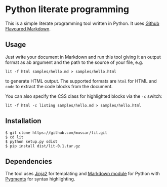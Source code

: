 # Python literate programming

This is a simple literate programming tool written in Python. It uses [Github
Flavoured Markdown](https://help.github.com/articles/github-flavored-markdown
"Github Flavoured Markdown").

## Usage

Just write your document in Markdown and run this tool giving it an output
format as ab argument and the path to the source of your file, e.g.

    lit -f html samples/hello.md > samples/hello.html

to generate HTML output. The supported formats are `html` for HTML and `code`
to extract the code blocks from the document.

You can also specify the CSS class for highlighted blocks via the `-c` switch:

    lit -f html -c listing samples/hello.md > samples/hello.html

## Installation

    $ git clone https://github.com/muscar/lit.git
    $ cd lit
    $ python setup.py sdist
    $ pip install dist/lit-0.1.tar.gz

## Dependencies

The tool uses [Jinja2](http://jinja.pocoo.org/docs/ "Jinja2") for templating
and [Markdown module](http://pythonhosted.org//Markdown/ "Markdown module")
for Python with [Pygments](http://pygments.org/ "Pygments") for syntax
highlighting.
